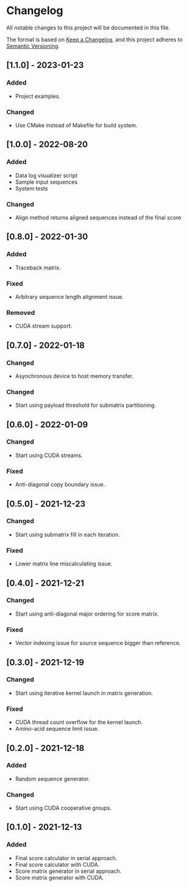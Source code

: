 # Changelog
All notable changes to this project will be documented in this file.

The format is based on [Keep a Changelog](https://keepachangelog.com/en/1.0.0/),
and this project adheres to [Semantic Versioning](https://semver.org/spec/v2.0.0.html).

## [1.1.0] - 2023-01-23
### Added
- Project examples.

### Changed
- Use CMake instead of Makefile for build system.

## [1.0.0] - 2022-08-20
### Added
- Data log visualizer script
- Sample input sequences
- System tests

### Changed
- Align method returns aligned sequences instead of the final score

## [0.8.0] - 2022-01-30
### Added
- Traceback matrix.

### Fixed
- Arbitrary sequence length alignment issue.

### Removed
- CUDA stream support.

## [0.7.0] - 2022-01-18
### Changed
- Asynchronous device to host memory transfer.

### Changed
- Start using payload threshold for submatrix partitioning.

## [0.6.0] - 2022-01-09
### Changed
- Start using CUDA streams.

### Fixed
- Anti-diagonal copy boundary issue.

## [0.5.0] - 2021-12-23
### Changed
- Start using submatrix fill in each iteration.

### Fixed
- Lower matrix line miscalculating issue.

## [0.4.0] - 2021-12-21
### Changed
- Start using anti-diagonal major ordering for score matrix.

### Fixed
- Vector indexing issue for source sequence bigger than reference.

## [0.3.0] - 2021-12-19
### Changed
- Start using iterative kernel launch in matrix generation.

### Fixed
- CUDA thread count overflow for the kernel launch.
- Amino-acid sequence limit issue.

## [0.2.0] - 2021-12-18
### Added
- Random sequence generator.

### Changed
- Start using CUDA cooperative groups.

## [0.1.0] - 2021-12-13
### Added
- Final score calculator in serial approach.
- Final score calculator with CUDA.
- Score matrix generator in serial approach.
- Score matrix generator with CUDA.
